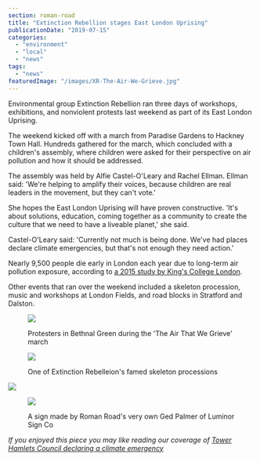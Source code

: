 ```yaml
---
section: roman-road
title: "Extinction Rebellion stages East London Uprising"
publicationDate: "2019-07-15"
categories: 
  - "environment"
  - "local"
  - "news"
tags: 
  - "news"
featuredImage: "/images/XR-The-Air-We-Grieve.jpg"
---
```


Environmental group Extinction Rebellion ran three days of workshops, exhibitions, and nonviolent protests last weekend as part of its East London Uprising.

The weekend kicked off with a march from Paradise Gardens to Hackney Town Hall. Hundreds gathered for the march, which concluded with a children's assembly, where children were asked for their perspective on air pollution and how it should be addressed.

The assembly was held by Alfie Castel-O'Leary and Rachel Ellman. Ellman said: 'We're helping to amplify their voices, because children are real leaders in the movement, but they can't vote.'

She hopes the East London Uprising will have proven constructive. 'It's about solutions, education, coming together as a community to create the culture that we need to have a liveable planet,' she said.

Castel-O'Leary said: 'Currently not much is being done. We've had places declare climate emergencies, but that's not enough they need action.'

Nearly 9,500 people die early in London each year due to long-term air pollution exposure, according to [a 2015 study by King's College London](https://www.scribd.com/document/271641490/King-s-College-London-report-on-mortality-burden-of-NO2-and-PM2-5-in-London).

Other events that ran over the weekend included a skeleton procession, music and workshops at London Fields, and road blocks in Stratford and Dalston.

<figure>

![](/images/extinction-rebellion-east-london-uprising-1-1024x768.jpg)

<figcaption>

Protesters in Bethnal Green during the 'The Air That We Grieve' march

</figcaption>

</figure>

<figure>

![](/images/extinction-rebellion-east-london-uprising-3.jpg)

<figcaption>

One of Extinction Rebelleion's famed skeleton processions

</figcaption>

</figure>

![](/images/extinction-rebellion-east-london-uprising-4-1024x768.jpg)

<figure>

![](/images/extinction-rebellion-east-london-uprising-5-1024x768.jpg)

<figcaption>

A sign made by Roman Road's very own Ged Palmer of Luminor Sign Co

</figcaption>

</figure>

_If you enjoyed this piece you may like reading our coverage of_ [_Tower Hamlets Council declaring a climate emergency_](https://romanroadlondon.com/tower-hamlets-war-air-pollution/)
